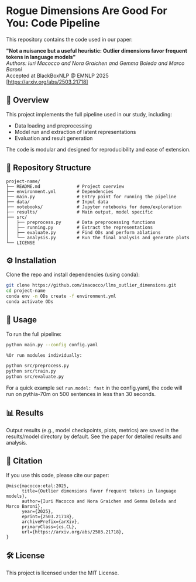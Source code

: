 # Rogue Dimensions Are Good For You: Code Pipeline

This repository contains the code used in our paper:

**"Not a nuisance but a useful heuristic: Outlier dimensions favor frequent tokens in language models"**  
*Authors: Iuri Macocco and Nora Graichen and Gemma Boleda and Marco Baroni*  
Accepted at BlackBoxNLP @ EMNLP 2025 
[https://arxiv.org/abs/2503.21718]

## 🧠 Overview

This project implements the full pipeline used in our study, including:
- Data loading and preprocessing
- Model run and extraction of latent representations
- Evaluation and result generation

The code is modular and designed for reproducibility and ease of extension.

## 📁 Repository Structure

```
project-name/
├── README.md              # Project overview
├── environment.yml        # Dependencies
├── main.py                # Entry point for running the pipeline
├── data/                  # Input data
├── notebooks/             # Jupyter notebooks for demo/exploration
├── results/               # Main output, model specific
├── src/
│   ├── preprocess.py      # Data preprocessing functions
│   ├── running.py         # Extract the representations
│   ├── evaluate.py        # Find ODs and perform ablations
│   └── analysis.py        # Run the final analysis and generate plots
└── LICENSE
```

## ⚙️ Installation

Clone the repo and install dependencies (using conda):

```bash
git clone https://github.com/imacocco/llms_outlier_dimensions.git
cd project-name
conda env -n ODs create -f environment.yml
conda activate ODs
```

## 🚀 Usage

To run the full pipeline:

```bash
python main.py --config config.yaml

%Or run modules individually:

python src/preprocess.py
python src/train.py
python src/evaluate.py
```

For a quick example set ```run.model: fast``` in the config.yaml, the code will run on pythia-70m on 500 sentences in less than 30 seconds.

## 📊 Results

Output results (e.g., model checkpoints, plots, metrics) are saved in the results/model directory by default. See the paper for detailed results and analysis.

## 📄 Citation

If you use this code, please cite our paper:
```
@misc{macocco:etal:2025,
      title={Outlier dimensions favor frequent tokens in language models}, 
      author={Iuri Macocco and Nora Graichen and Gemma Boleda and Marco Baroni},
      year={2025},
      eprint={2503.21718},
      archivePrefix={arXiv},
      primaryClass={cs.CL},
      url={https://arxiv.org/abs/2503.21718}, 
}
```
## 🛠 License

This project is licensed under the MIT License.
